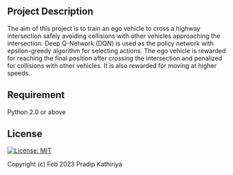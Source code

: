<!---# Highway-Intersection-Turning-in-Autonomous-Car-Using-Deep-Reinforcement-Learning-PyTorch-
Developed a reinforcement learning pipeline to teach an agent to take turn at highway intersection without colliding with other vehicle using Deep Q-Learning and Epsilon Greedy strategy.-->

## Project Description
The aim of this project is to train an ego vehicle to cross a highway intersection safely avoiding collisions with other vehicles approaching the intersection. Deep Q-Network (DQN) is used as the policy network with epsilon-greedy algorithm for selecting actions. The ego vehicle is rewarded for reaching the final position after crossing the intersection and penalized for collisions with other vehicles. It is also rewarded for moving at higher speeds.

## Requirement
Python 2.0 or above

## License

 [![License: MIT](https://img.shields.io/badge/License-MIT-yellow.svg)](https://opensource.org/licenses/MIT)

Copyright (c) Feb 2023 Pradip Kathiriya
